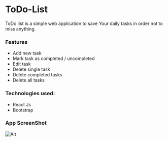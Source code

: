 # ToDo-List

ToDo list is a simple web application to save Your daily tasks in order not to miss anything.

### Features

- Add new task
- Mark task as completed / uncompleted
- Edit task
- Delete single task
- Delete completed tasks
- Delete all tasks

### Technologies used:

- React Js
- Bootstrap

### App ScreenShot

![Alt](https://raw.githubusercontent.com/SnYoussef07/Sn-Emporium/master/img1.png)




